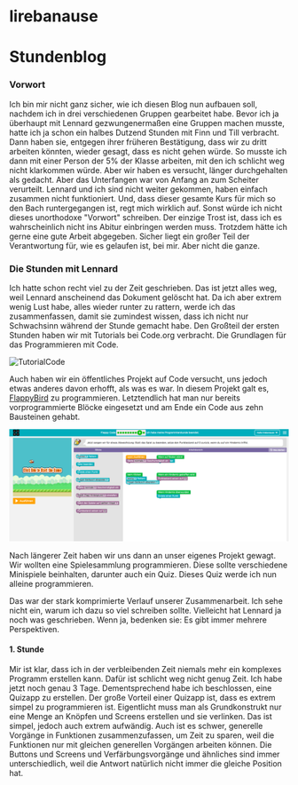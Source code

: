 # lirebanause


# Stundenblog

### Vorwort

Ich bin mir nicht ganz sicher, wie ich diesen Blog nun aufbauen soll, nachdem ich in drei verschiedenen Gruppen gearbeitet habe. Bevor ich ja überhaupt mit Lennard gezwungenermaßen eine Gruppen machen musste, hatte ich ja schon ein halbes Dutzend Stunden mit Finn und Till verbracht. Dann haben sie, entgegen ihrer früheren Bestätigung, dass wir zu dritt arbeiten könnten, wieder gesagt, dass es nicht gehen würde. So musste ich dann mit einer Person der 5% der Klasse arbeiten, mit den ich schlicht weg nicht klarkommen würde. Aber wir haben es versucht, länger durchgehalten als gedacht. Aber das Unterfangen war von Anfang an zum Scheiter verurteilt. Lennard und ich sind nicht weiter gekommen, haben einfach zusammen nicht funktioniert. Und, dass dieser gesamte Kurs für mich so den Bach runtergegangen ist, regt mich wirklich auf. Sonst würde ich nicht dieses unorthodoxe "Vorwort" schreiben. Der einzige Trost ist, dass ich es wahrscheinlich nicht ins Abitur einbringen werden muss. Trotzdem hätte ich gerne eine gute Arbeit abgegeben. Sicher liegt ein großer Teil der Verantwortung für, wie es gelaufen ist, bei mir. Aber nicht die ganze.

### Die Stunden mit Lennard

Ich hatte schon recht viel zu der Zeit geschrieben. Das ist jetzt alles weg, weil Lennard anscheinend das Dokument gelöscht hat. Da ich aber extrem wenig Lust habe, alles wieder runter zu rattern, werde ich das zusammenfassen, damit sie zumindest wissen, dass ich nicht nur Schwachsinn während der Stunde gemacht habe.
Den Großteil der ersten Stunden haben wir mit Tutorials bei Code.org verbracht. Die Grundlagen für das Programmieren mit Code. 

![TutorialCode](https://github.com/lakgiter/Informatik-Unterricht/blob/master/images/image%201.PNG)

Auch haben wir ein öffentliches Projekt auf Code versucht, uns jedoch etwas anderes davon erhofft, als was es war. In diesem Projekt galt es, [FlappyBird](https://studio.code.org/flappy/9) zu programmieren. Letztendlich hat man nur bereits vorprogrammierte Blöcke eingesetzt und am Ende ein Code aus zehn Bausteinen gehabt.

![FlappyBird](https://github.com/lirebanause/lirebanause/blob/master/images/FlappyBirdTutorial.PNG)

Nach längerer Zeit haben wir uns dann an unser eigenes Projekt gewagt. Wir wollten eine Spielesammlung programmieren. Diese sollte verschiedene Minispiele beinhalten, darunter auch ein Quiz.
Dieses Quiz werde ich nun alleine programmieren.

Das war der stark komprimierte Verlauf unserer Zusammenarbeit. Ich sehe nicht ein, warum ich dazu so viel  schreiben sollte. Vielleicht hat Lennard ja noch was geschrieben. Wenn ja, bedenken sie: Es gibt immer mehrere Perspektiven.


#### 1. Stunde

Mir ist klar, dass ich in der verbleibenden Zeit niemals mehr ein komplexes Programm erstellen kann. Dafür ist schlicht weg nicht genug Zeit. Ich habe jetzt noch genau 3 Tage. Dementsprechend habe ich beschlossen, eine Quizapp zu erstellen. Der große Vorteil einer Quizapp ist, dass es extrem simpel zu programmieren ist. Eigentlicht muss man als Grundkonstrukt nur eine Menge an Knöpfen und Screens erstellen und sie verlinken. Das ist simpel, jedoch auch extrem aufwändig. Auch ist es schwer, generelle Vorgänge in Funktionen zusammenzufassen, um Zeit zu sparen, weil die Funktionen nur mit gleichen generellen Vorgängen arbeiten können. Die Buttons und Screens und Verfärbungsvorgänge und ähnliches sind immer unterschiedlich, weil die Antwort natürlich nicht immer die gleiche Position hat.


